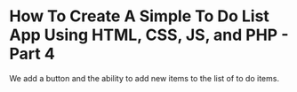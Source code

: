 # How To Create A Simple To Do List App Using HTML, CSS, JS, and PHP - Part 4

We add a button and the ability to add new items to the list of to do items.